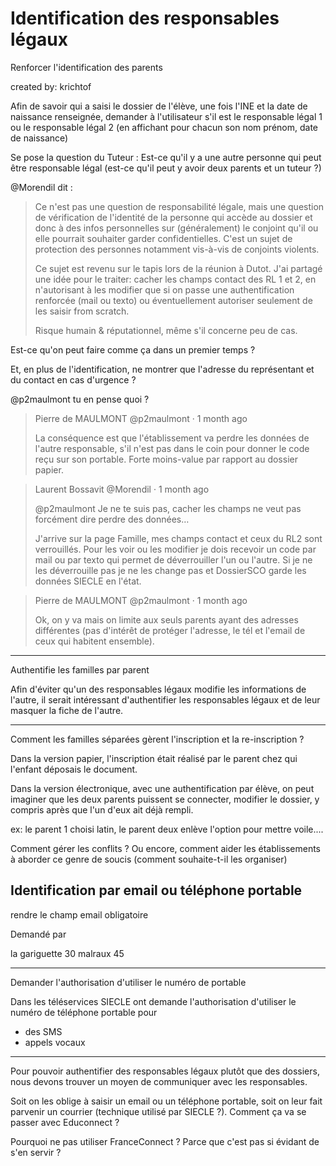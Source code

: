 # Identification des responsables légaux

Renforcer l'identification des parents 

created by: krichtof

Afin de savoir qui a saisi le dossier de l'élève, une fois l'INE et la date de naissance renseignée, demander à l'utilisateur s'il est le responsable légal 1 ou le responsable légal 2 (en affichant pour chacun son nom prénom, date de naissance)

Se pose la question du Tuteur : Est-ce qu'il y a une autre personne qui peut être responsable légal (est-ce qu'il peut y avoir deux parents et un tuteur ?)

@Morendil dit :

> Ce n'est pas une question de responsabilité légale, mais une question de vérification de l'identité de la personne qui accède au dossier et donc à des infos personnelles sur (généralement) le conjoint qu'il ou elle pourrait souhaiter garder confidentielles. C'est un sujet de protection des personnes notamment vis-à-vis de conjoints violents.
> 
> Ce sujet est revenu sur le tapis lors de la réunion à Dutot. J'ai partagé une idée pour le traiter: cacher les champs contact des RL 1 et 2, en n'autorisant à les modifier que si on passe une authentification renforcée (mail ou texto) ou éventuellement autoriser seulement de les saisir from scratch.
> 
> Risque humain & réputationnel, même s'il concerne peu de cas.


Est-ce qu'on peut faire comme ça dans un premier temps ?

Et, en plus de l'identification, ne montrer que l'adresse du représentant et du contact en cas d'urgence ?

@p2maulmont  tu en pense quoi ?


>  Pierre de MAULMONT @p2maulmont · 1 month ago
> 
> 
> La conséquence est que l'établissement va perdre les données de l'autre responsable, s'il n'est pas dans le coin pour donner le code reçu sur son portable. Forte moins-value par rapport au dossier papier.

>  Laurent Bossavit @Morendil · 1 month ago
> 
> @p2maulmont Je ne te suis pas, cacher les champs ne veut pas forcément dire perdre des données…
> 
> J'arrive sur la page Famille, mes champs contact et ceux du RL2 sont verrouillés. Pour les voir ou les modifier je dois recevoir un code par mail ou par texto qui permet de déverrouiller l'un ou l'autre. Si je ne les déverrouille pas je ne les change pas et DossierSCO garde les données SIECLE en l'état.


>  Pierre de MAULMONT @p2maulmont · 1 month ago
> 
> Ok, on y va mais on limite aux seuls parents ayant des adresses différentes (pas d'intérêt de protéger l'adresse, le tél et l'email de ceux qui habitent ensemble).

---

 Authentifie les familles par parent

 Afin d'éviter qu'un des responsables légaux modifie les informations de l'autre, il serait intéressant d'authentifier les responsables légaux et de leur masquer la fiche de l'autre.


---

Comment les familles séparées gèrent l'inscription et la re-inscription ?


Dans la version papier, l'inscription était réalisé par le parent chez qui l'enfant déposais le document.

Dans la version électronique, avec une authentification par élève, on peut imaginer que les deux parents puissent se connecter, modifier le dossier, y compris après que l'un d'eux ait déjà rempli.

ex: le parent 1 choisi latin, le parent deux enlève l'option pour mettre voile....

Comment gérer les conflits ?
Ou encore, comment aider les établissements à aborder ce genre de soucis (comment souhaite-t-il les organiser)


## Identification par email ou téléphone portable

rendre le champ email obligatoire

Demandé par

la gariguette 30 malraux 45

---

Demander l'authorisation d'utiliser le numéro de portable

Dans les téléservices SIECLE ont demande l'authorisation d'utiliser le numéro
de téléphone portable pour
- des SMS
- appels vocaux

---

Pour pouvoir authentifier des responsables légaux plutôt que des dossiers, nous
devons trouver un moyen de communiquer avec les responsables.

Soit on les oblige à saisir un email ou un téléphone portable, soit on leur
fait parvenir un courrier (technique utilisé par SIECLE ?). Comment ça va se
passer avec Educonnect ?

Pourquoi ne pas utiliser FranceConnect ? Parce que c'est pas si évidant de s'en
servir ?


